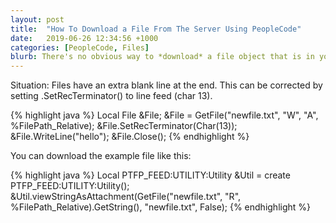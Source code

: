 ```yaml
---
layout: post
title:  "How To Download a File From The Server Using PeopleCode"
date:   2019-06-26 12:34:56 +1000
categories: [PeopleCode, Files]
blurb: There's no obvious way to *download* a file object that is in your code. A PeopleSoft Utility class has a very handy function for doing exactly this,  viewStringAsAttachment.
---
```


Situation: Files have an extra blank line at the end.
This can be corrected by setting .SetRecTerminator() to line feed (char 13).

{% highlight java %}
   Local File &File;
   &File = GetFile("newfile.txt", "W", "A", %FilePath_Relative);
   &File.SetRecTerminator(Char(13));
   &File.WriteLine("hello");
   &File.Close();
{% endhighlight %}

You can download the example file like this:

{% highlight java %}
   Local PTFP_FEED:UTILITY:Utility &Util = create PTFP_FEED:UTILITY:Utility();
   &Util.viewStringAsAttachment(GetFile("newfile.txt", "R", %FilePath_Relative).GetString(), "newfile.txt", False);
{% endhighlight %}
